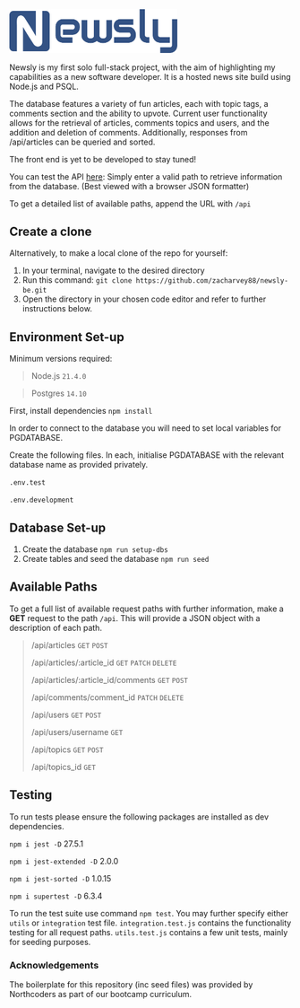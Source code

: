 <img src="/assets/images/newsly-logo.png" width="300">

Newsly is my first solo full-stack project, with the aim of highlighting my capabilities as a new software developer. It is a hosted news site build using Node.js and PSQL. 

The database features a variety of fun articles, each with topic tags, a comments section and the ability to upvote. Current user functionality allows for the retrieval of articles, comments topics and users, and the addition and deletion of comments. Additionally, responses from /api/articles can be queried and sorted. 

The front end is yet to be developed to stay tuned!

You can test the API [here](https://nc-news-ngma.onrender.com): Simply enter a valid path to retrieve information from the database. (Best viewed with a browser JSON formatter)

To get a detailed list of available paths, append the URL with `/api`

## Create a clone

Alternatively, to make a local clone of the repo for yourself:
1. In your terminal, navigate to the desired directory
2. Run this command: `git clone https://github.com/zacharvey88/newsly-be.git` 
3. Open the directory in your chosen code editor and refer to further instructions below.


## Environment Set-up

Minimum versions required:
> Node.js `21.4.0`  

> Postgres `14.10`

First, install dependencies `npm install`

In order to connect to the database you will need to set local variables for PGDATABASE. 

Create the following files. In each, initialise PGDATABASE with the relevant database name as provided privately.

`.env.test`  

`.env.development`


## Database Set-up

1. Create the database `npm run setup-dbs`
2. Create tables and seed the database `npm run seed`


## Available Paths

To get a full list of available request paths with further information, make a **GET** request to the path `/api`. This will provide a JSON object with a description of each path.

>/api/articles `GET` `POST`  
>
>/api/articles/:article_id `GET` `PATCH` `DELETE`  
>
>/api/articles/:article_id/comments `GET` `POST`  
>
>/api/comments/comment_id `PATCH` `DELETE`  
>
>/api/users `GET` `POST`  
>
>/api/users/username `GET`  
>
>/api/topics `GET` `POST`  
>
>/api/topics_id `GET`


## Testing

To run tests please ensure the following packages are installed as dev dependencies.

`npm i jest -D` 27.5.1  

`npm i jest-extended -D` 2.0.0  

`npm i jest-sorted -D` 1.0.15  

`npm i supertest -D` 6.3.4  


To run the test suite use command `npm test`. You may further specify either `utils` or `integration` test file.
`integration.test.js` contains the functionality testing for all request paths.
`utils.test.js` contains a few unit tests, mainly for seeding purposes.


### Acknowledgements

The boilerplate for this repository (inc seed files) was provided by Northcoders as part of our bootcamp curriculum.